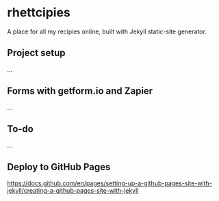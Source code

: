 # rhettcipies
A place for all my recipies online, built with Jekyll static-site generator.

## Project setup
...

## Forms with getform.io and Zapier
...

## To-do
...


## Deploy to GitHub Pages
https://docs.github.com/en/pages/setting-up-a-github-pages-site-with-jekyll/creating-a-github-pages-site-with-jekyll
